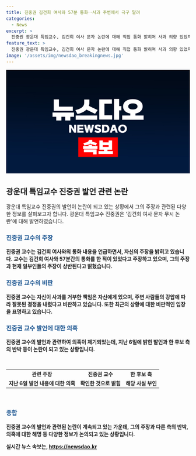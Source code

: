 ```yaml
---
title: 진중권 김건희 여사와 57분 통화‥사과 주변에서 극구 말려
categories:
  - News
excerpt: >
  진중권 광운대 특임교수, 김건희 여사 문자 논란에 대해 직접 통화 밝히며 사과 의향 있었지만 주변에서 말렸다 주장. 57분 통화 기록 밝혀. 당시 대국민 사과 거부, 결정 주변 강권 비판. 한동훈 위원장 문자 내용 확인 주장에 의혹 제기.
feature_text: >
  진중권 광운대 특임교수, 김건희 여사 문자 논란에 대해 직접 통화 밝히며 사과 의향 있었지만 주변에서 말렸다 주장. 57분 통화 기록 밝혀. 당시 대국민 사과 거부, 결정 주변 강권 비판. 한동훈 위원장 문자 내용 확인 주장에 의혹 제기.
image: '/assets/img/newsdao_breakingnews.jpg'
---
```


<p><img src="/assets/img/newsdao_breakingnews.jpg" alt="firstkoreanews 속보" /></p>

<h2 data-ke-size="size26">광운대 특임교수 진중권 발언 관련 논란</h2>

<p data-ke-size="size16">광운대 특임교수 진중권의 발언이 논란이 되고 있는 상황에서 그의 주장과 관련된 다양한 정보를 살펴보고자 합니다. 광운대 특임교수 진중권은 '김건희 여사 문자 무시 논란'에 대해 발언하였습니다.</p>

<h3><b><span style="color: #1a5490;">진중권 교수의 주장</span><b></h3>

<p data-ke-size="size16">진중권 교수는 김건희 여사와의 통화 내용을 언급하면서, 자신의 주장을 밝히고 있습니다. 교수는 김건희 여사와 57분간의 통화를 한 적이 있었다고 주장하고 있으며, 그의 주장과 현재 일부인들의 주장이 상반된다고 밝혔습니다.</p>

<h3><b><span style="color: #1a5490;">진중권 교수의 비판</span><b></h3>

<p data-ke-size="size16">진중권 교수는 자신이 사과를 거부한 책임은 자신에게 있으며, 주변 사람들의 강압에 따라 잘못된 결정을 내렸다고 비판하고 있습니다. 또한 최근의 상황에 대한 비판적인 입장을 표명하고 있습니다.</p>

<h3><b><span style="color: #1a5490;">진중권 교수 발언에 대한 의혹</span><b></h3>

<p data-ke-size="size16">진중권 교수의 발언과 관련하여 의혹이 제기되었는데, 지난 6일에 밝힌 발언과 한 후보 측의 반박 등이 논란이 되고 있는 상황입니다.</p>

<p data-ke-size="size16">&nbsp;</p>

<table>
    <tbody>
        <tr>
            <td style="text-align: center;">관련 주장</td>
            <td style="text-align: center;">진중권 교수</td>
            <td style="text-align: center;">한 후보 측</td>
        </tr>
        <tr>
            <td style="text-align: center;">지난 6일 발언 내용에 대한 의혹</td>
            <td style="text-align: center;">확인한 것으로 밝힘</td>
            <td style="text-align: center;">해당 사실 부인</td>
        </tr>
    </tbody>
</table>

<p data-ke-size="size16">&nbsp;</p>

<h3><b><span style="color: #1a5490;">종합</span><b></h3>

<p data-ke-size="size16">진중권 교수의 발언과 관련된 논란이 계속되고 있는 가운데, 그의 주장과 다른 측의 반박, 의혹에 대한 해명 등 다양한 정보가 논의되고 있는 상황입니다.</p>
실시간 뉴스 속보는, <a href="https://newsdao.kr" rel="dofollow">https://newsdao.kr</a>


